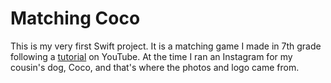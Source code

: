 # Matching Coco
This is my very first Swift project. It is a matching game I made in 7th grade following a [tutorial](https://youtube.com/playlist?list=PLMRqhzcHGw1YdahNsCLZdSVfNv0stwvdx) on YouTube. At the time I ran an Instagram for my cousin's dog, Coco, and that's where the photos and logo came from. 
